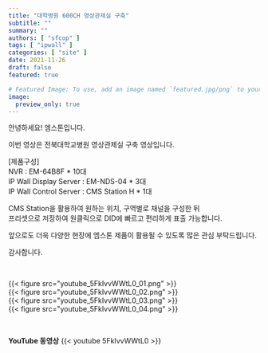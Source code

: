 ```yaml
---
title: "대학병원 600CH 영상관제실 구축"
subtitle: ""
summary: ""
authors: [ "sfcop" ]
tags: [ "ipwall" ]
categories: [ "site" ]
date: 2021-11-26
draft: false
featured: true

# Featured Image: To use, add an image named `featured.jpg/png` to your page's folder.
image:
  preview_only: true
---
```


안녕하세요! 엠스톤입니다.

이번 영상은 전북대학교병원 영상관제실 구축 영상입니다.

[제품구성]<br>
NVR : EM-64B8F * 10대<br>
IP Wall Display Server : EM-NDS-04 * 3대<br>
IP Wall Control Server : CMS Station H * 1대

CMS Station을 활용하여 원하는 위치, 구역별로 채널을 구성한 뒤 <br> 프리셋으로 저장하여 원클릭으로 DID에 빠르고 편리하게 표출 가능합니다.

앞으로도 더욱 다양한 현장에 엠스톤 제품이 활용될 수 있도록 많은 관심 부탁드립니다.

감사합니다.

&nbsp;

<div class="container"><div class="row no-gutters">
<div class="col-sm-6">{{< figure src="youtube_5FkIvvWWtL0_01.png" >}}</div>
<div class="col-sm-6">{{< figure src="youtube_5FkIvvWWtL0_02.png" >}}</div>
<div class="col-sm-6">{{< figure src="youtube_5FkIvvWWtL0_03.png" >}}</div>
<div class="col-sm-6">{{< figure src="youtube_5FkIvvWWtL0_04.png" >}}</div>
</div></div>

&nbsp;

**YouTube 동영상**
{{< youtube 5FkIvvWWtL0 >}}

